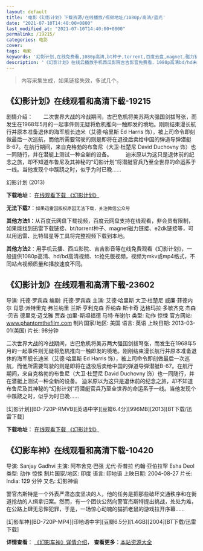 ```yaml
---
layout: default
title: '电影《幻影计划》下载资源/在线播放/视频地址/1080p/高清/蓝光'
date: "2021-07-10T14:40:00+0800"
last_modified_at: "2021-07-10T14:40:00+0800"
permalink: /19215/
categories: 电影
cover:
tags: 电影
keywords: '幻影计划,在线免费看,1080p高清,bt种子,torrent,百度云盘,magnet,磁力链,迅雷下载资源'
description: '《幻影计划》在线云播放手机西瓜影院吉吉影音免费看，1080p高清bd/hd未删减完整版和tc抢先枪版，mkv/mp4格式，附带bt/torrent种子、magnet/磁力链、百度云盘、网盘资源迅雷下载链接'
---
```


>内容采集生成，如果链接失效，多试几个。


## 《幻影计划》在线观看和高清下载-19215

剧情介绍：　　二次世界大战的冷战期间，古巴危机将美苏两大强国剑拔弩张，而发生在1968年5月的一起事件则无疑将危机推向一触即发的境地。刚刚结束漫长航行并原本准备退休的海军舰长迪米（艾德·哈里斯 Ed Harris 饰），被上司命令即刻做最后一次巡航，而他所需要驾驶的则是即将在退役后卖给中国的弹道导弹潜艇B-67。在航行期间，来自克格勃的布鲁尼（大卫·杜楚尼 David Duchovny 饰）也一同随行，并在潜艇上测试一种全新的设备。  　　迪米原以为这只是退休前的纪念之旅，却不知道布鲁尼及其神秘的“幻影计划”将潜艇官兵乃至全世界的命运系于一线。当他发现个中蹊跷之时，似乎为时已晚……


幻影计划 (2013)

**下载地址**： [在线观看下载 《幻影计划》](https://www.btbtdy.me/btdy/dy2480.html) 


**无法下载?**：`如果迅雷因版权原因无法下载，关注微信公众号 `

**其他方法1**：从百度云网盘下载视频，百度云网盘支持在线观看，非会员有限制，如果能找到迅雷下载链接、bt/torrent种子、magnet磁力链接、e2dk链接等，可以用迅雷、比特彗星等工具将完整视频下载到本地。

**其他方法2**：用手机云播、西瓜影院、吉吉影音等在线免费观看《幻影计划》，一般提供1080p高清、hd/bd高清视频、tc抢先版视频，视频为mkv或mp4格式，不同站点视频质量和播放速度不同。


## 《幻影计划》在线观看和高清下载-23602

导演: 托德·罗宾森 编剧: 托德·罗宾森 主演: 艾德·哈里斯 大卫·杜楚尼 威廉·菲德内尔 肖恩·派特里克·弗兰纳里 兰斯·亨利克森 乔纳森·斯卡奇 达格玛拉·多敏齐克 杰森·贝吉 德里克·迈戈雅 贾森·加里-斯坦福德 马特·布谢尔 类型: 动作 惊悚 官方网站: www.phantomthefilm.com 制片国家/地区: 美国 语言: 英语 上映日期: 2013-03-01(美国) 片长: 98分钟

二次世界大战的冷战期间，古巴危机将美苏两大强国剑拔弩张，而发生在1968年5月的一起事件则无疑将危机推向一触即发的境地。刚刚结束漫长航行并原本准备退休的海军舰长迪米（艾德·哈里斯 Ed Harris 饰），被上司命令即刻做最后一次巡航，而他所需要驾驶的则是即将在退役后卖给中国的弹道导弹潜艇B-67。在航行期间，来自克格勃的布鲁尼（大卫·杜楚尼 David Duchovny 饰）也一同随行，并在潜艇上测试一种全新的设备。 迪米原以为这只是退休前的纪念之旅，却不知道布鲁尼及其神秘的“幻影计划”将潜艇官兵乃至全世界的命运系于一线。当他发现个中蹊跷之时，似乎为时已晚……


[幻影计划][BD-720P-RMVB][英语中字][豆瓣6.4分][996MB][2013][BT下载/迅雷下载]

**下载地址**： [在线观看下载 《幻影计划》](https://www.btdx8.com/torrent/phantom_2013.html) 


## 《幻影车神》在线观看和高清下载-10420

导演: Sanjay Gadhvi 主演: 阿布舍克·巴强 尤代·乔普拉 约翰·亚伯拉罕 Esha Deol 类型: 动作 惊悚 制片国家/地区: 印度 语言: 印地语 上映日期: 2004-08-27 片长: India: 129 分钟 又名: 幻影神偷

警官杰斯特是一个外表严肃态度坚决的人，他的任务是把那些破坏交通秩序和在街道抢劫的人缉拿归案。然而，有一个团伙公然向警官杰斯特提出挑战，处处为难，在公路上肆无忌惮犯罪，于是，一场惊心动魄的猫抓老鼠的游戏拉开序幕……


[幻影车神][BD-720P-MP4][印地语中字][豆瓣6.5分][1.4GB][2004][BT下载/迅雷下载]

**详情查看**： [《幻影车神》详情介绍](/movie/10420/)， **查看更多**：[本站资源大全](/movie/t/all/)

